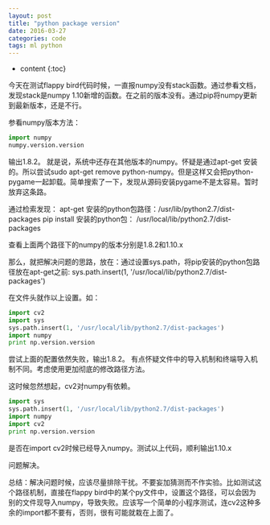 ```yaml
---
layout: post
title: "python package version"
date: 2016-03-27
categories: code
tags: ml python
---
```


* content
{:toc}

今天在测试flappy bird代码时候，一直报numpy没有stack函数。通过参看文档，发现stack是numpy 1.10新增的函数。在之前的版本没有。通过pip将numpy更新到最新版本，还是不行。


参看numpy版本方法：

```python
import numpy
numpy.version.version
```

输出1.8.2。 就是说，系统中还存在其他版本的numpy。怀疑是通过apt-get 安装的。所以尝试sudo apt-get remove python-numpy。但是这样又会把python-pygame一起卸载。简单搜索了一下，发现从源码安装pygame不是太容易。暂时放弃这条路。

通过检索发现：
apt-get 安装的python包路径：/usr/lib/python2.7/dist-packages
pip install 安装的python包： /usr/local/lib/python2.7/dist-packages

查看上面两个路径下的numpy的版本分别是1.8.2和1.10.x

那么，就把解决问题的思路，放在：通过设置sys.path，将pip安装的python包路径放在apt-get之前: sys.path.insert(1, '/usr/local/lib/python2.7/dist-packages')

在文件头就作以上设置。如：

```python
import cv2
import sys
sys.path.insert(1, '/usr/local/lib/python2.7/dist-packages')
import numpy
print np.version.version
```

尝试上面的配置依然失败，输出1.8.2。 有点怀疑文件中的导入机制和终端导入机制不同。考虑使用更加彻底的修改路径方法。

这时候忽然想起，cv2对numpy有依赖。

```python
import sys
sys.path.insert(1, '/usr/local/lib/python2.7/dist-packages')
import numpy
import cv2
print np.version.version
```

是否在import cv2时候已经导入numpy。测试以上代码，顺利输出1.10.x

问题解决。

总结：解决问题时候，应该尽量排除干扰。不要妄加猜测而不作实验。比如测试这个路径机制，直接在flappy bird中的某个py文件中，设置这个路径，可以会因为别的文件现导入numpy，导致失败。应该写一个简单的小程序测试，连cv2这种多余的import都不要有，否则，很有可能就栽在上面了。
